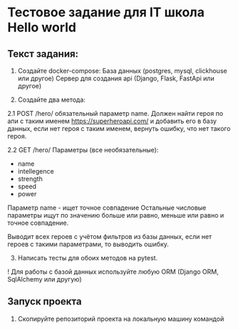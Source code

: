 # Тестовое задание для IT школа Hello world


## Текст задания:
1. Создайте docker-compose:
База данных (postgres, mysql, clickhouse или другое)
Сервер для создания api (Django, Flask, FastApi или другое)

2. Создайте два метода:

2.1 POST /hero/ обязательный параметр name. Должен найти героя по апи с таким именем https://superheroapi.com/ и добавить его в базу данных, если нет героя с таким именем, вернуть ошибку, что нет такого героя.

2.2 GET /hero/
Параметры (все необязательные):
- name
- intellegence
- strength
- speed
- power

Параметр name - ищет точное совпадение
Остальные числовые параметры ищут по значению больше или равно, меньше или равно и точное совпадение.

Выводит всех героев с учётом фильтров из базы данных, если нет героев с такими параметрами, то выводить ошибку.

3. Написать тесты для обоих методов на pytest.

! Для работы с базой данных используйте любую ORM (Django ORM, SqlAlchemy или другую)


## Запуск проекта
1. Скопируйте репозиторий проекта на локальную машину командой 